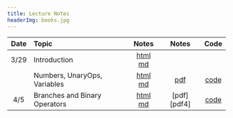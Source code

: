 ```yaml
---
title: Lecture Notes
headerImg: books.jpg
---
```


| Date       | Topic                         | Notes                  |  Notes      |  Code          |
|:----------:|:------------------------------|:----------------------:|:-----------:|:--------------:|
| 3/29       | Introduction                  | [html][lec1] [md][md1] |             |                |
|            | Numbers, UnaryOps, Variables  | [html][lec3] [md][md3] | [pdf][pdf3] | [code][cod3]   |
| 4/5        | Branches and Binary Operators | [html][lec4] [md][md4] | [pdf][pdf4] | [code][cod4]   |


<!--
|            | Crash course in Haskell       | [html][lec2] [md][md2] |             | [code][cod2]   |
| 4/6        | Branches and Binary Operators | [html][lec4] [md][md4] | [pdf][pdf4a] | [code][cod4]   |
| 4/8        | "" | "" | [pdf][pdf4b] | "" |
| 4/13       | "" | "" | [pdf][pdf4c] | "" |
| 4/15       | Data Representation           | [html][lec5] [md][md5] | [pdf][pdf5a] | [code][cod5]   |
| 4/22       | "" | "" | [pdf][pdf5b]  | ""   |
| 4/27       | Functions                     | [html][lec6] [md][md6] | [pdf][pdf6]  | [code][cod6]   |
| 5/13       | Heap Data  | [html][lec7] [md][md7] | [pdf][pdf7a]  | [code][cod7]   |
| 5/18       | ""         | ""                     | ""  | ""             |
| 5/20       | Closures   | [html][lec8] [md][md7] | [pdf][pdf8]   | [code][cod8]   |
| 5/25       | "" | "" | [pdf][pdf8b]   | "" |
| 5/27       | "" | "" | [pdf][pdf8c]   | "" |
| 6/1       | Garbage Collection            | [html][lec9] [md][md9] | [pdf][pdf9] | [code][cod9]   |

-->

[lec1]: lectures/01-introduction.html
[md1]: http://github.com/ucsd-cse131/sp21/blob/main/lectures/01-introduction.md

[lec2]: lectures/02-haskell.html
[md2]: http://github.com/ucsd-cse131/sp21/blob/main/lectures/02-haskell.md
[cod2]: static/hs/CrashCourse.hs

[lec3]: lectures/03-adder.html
[md3]: http://github.com/ucsd-cse131/sp21/blob/main/lectures/03-adder.md
[cod3]: https://github.com/ucsd-cse131/01-adder
[pdf3]: static/img/03-adder-A.pdf

[lec4]: lectures/04-boa.html
[md4]:  http://github.com/ucsd-cse131/sp21/blob/main/lectures/04-boa.md
[cod4]: https://github.com/ucsd-cse131/02-boa
[pdf4a]: static/img/04-boa-A.pdf
[pdf4b]: static/img/04-boa-B.pdf
[pdf4c]: static/img/04-boa-C.pdf

[lec5]: lectures/05-cobra.html
[md5]:  http://github.com/ucsd-cse131/sp21/blob/main/lectures/05-cobra.md
[cod5]: https://github.com/ucsd-cse131/03-cobra
[pdf5a]: static/img/05-cobra-A.pdf
[pdf5b]: static/img/05-cobra-B.pdf

[lec6]: lectures/06-diamond.html
[md6]:  http://github.com/ucsd-progsys/131-web/blob/master/lectures/06-diamond.md
[cod6]: https://github.com/ucsd-cse131/04-diamondback
[pdf6]: static/img/06-diamond.pdf

[lec7]: lectures/07-egg-eater.html
[md7]: http://github.com/ucsd-progsys/131-web/blob/master/lectures/07-egg-eater.md
[cod7]: https://github.com/ucsd-cse131/05-egg-eater
[pdf7a]: static/img/07-egg-A.pdf

[lec8]: lectures/08-fer-de-lance.html
[md8]: http://github.com/ucsd-progsys/131-web/blob/master/lectures/08-fer-de-lance.md
[cod8]: https://github.com/ucsd-cse131/06-fer-de-lance
[pdf8]: static/img/08-fdl-A.pdf
[pdf8b]: static/img/08-fdl-B.pdf
[pdf8c]: static/img/08-fdl-C.pdf

[lec9]: lectures/09-garter-gc.html
[md9]: http://github.com/ucsd-progsys/131-web/blob/master/lectures/09-garter-gc.md
[cod9]: https://github.com/ucsd-cse131/07-garter
[pdf9]: static/img/09-garter.pdf
